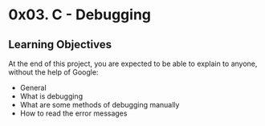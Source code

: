 # 0x03. C - Debugging

## Learning Objectives
At the end of this project, you are expected to be able to explain to anyone, without the help of Google:

* General
* What is debugging
* What are some methods of debugging manually
* How to read the error messages
